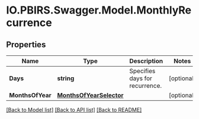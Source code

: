 # IO.PBIRS.Swagger.Model.MonthlyRecurrence
## Properties

Name | Type | Description | Notes
------------ | ------------- | ------------- | -------------
**Days** | **string** | Specifies days for recurrence. | [optional] 
**MonthsOfYear** | [**MonthsOfYearSelector**](MonthsOfYearSelector.md) |  | [optional] 

[[Back to Model list]](../README.md#documentation-for-models) [[Back to API list]](../README.md#documentation-for-api-endpoints) [[Back to README]](../README.md)

